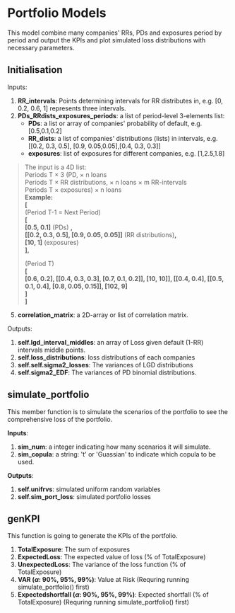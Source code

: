 # Portfolio Models 
This model combine many companies' RRs, PDs and exposures period by period and output the KPIs 
and plot simulated loss distributions with necessary parameters.
    
    
## Initialisation 
Inputs:    
1. **RR_intervals**: Points determining intervals for RR distributes in, e.g. [0, 0.2, 0.6, 1] represents three intervals.  
1. **PDs_RRdists_exposures_periods**: a list of period-level 3-elements list:  
    - **PDs**:  a list or array of companies' probability of default, e.g. [0.5,0.1,0.2]  
	- **RR_dists**: a list of companies' distributions (lists) in intervals, e.g. [[0.2, 0.3, 0.5], [0.9, 0.05,0.05],[0.4, 0.3, 0.3]]  
    - **exposures**: list of exposures for different companies, e.g. [1,2.5,1.8]  
>  The input is a 4D list:         
>  Periods T $\times$  3 (PD,  $\times$ n loans            
>   Periods T $\times$ RR distributions,  $\times$ n loans $\times$ m RR-intervals        
>   Periods T $\times$  exposures)  $\times$ n loans      
> **Example:**       
> **[**       
> (Period T-1 = Next Period)        
> **[**         
> **[0.5, 0.1]** (PDs) **,          
> [[0.2, 0.3, 0.5], [0.9, 0.05, 0.05]]** (RR distributions)**,          
> [10, 1]** (exposures)          
> **],**       
> 
>(Period T)       
>**[**     
>**[0.6, 0.2], [[0.4, 0.3, 0.3], [0.7, 0.1, 0.2]], [10, 10]], [[0.4, 0.4], [[0.5, 0.1, 0.4], [0.8, 0.05, 0.15]], [102, 9]**        
>**]**       
>**]**       
5.  **correlation_matrix**: a 2D-array or list of correlation matrix.  
     
Outputs:    
1. **self.lgd_interval_middles**: an array of Loss given default (1-RR) intervals middle points.  
7.  **self.loss_distributions**: loss distributions of each companies  
8. **self.self.sigma2_losses**: The variances of LGD distributions  
9. **self.sigma2_EDF**:  The variances of PD binomial distributions.  
       
    
## simulate_portfolio  
This member function is to simulate the scenarios of the portfolio to see the comprehensive loss of the portfolio.   
  
**Inputs**:    
1. **sim_num**: a integer indicating how many scenarios it will simulate.  
2. **sim_copula**:  a string: 't' or 'Guassian' to indicate which copula to be used.  
  
**Outputs**:  
1. **self.unifrvs**: simulated uniform random variables  
4.  **self.sim_port_loss**: simulated portfolio losses  
   
    
## genKPI  
This function is going to generate the KPIs of the portfolio.  
  
1. **TotalExposure**: The sum of exposures  
2. **ExpectedLoss**: The expected value of loss (% of TotalExposure)  
3. **UnexpectedLoss**: The variance of the loss function (% of TotalExposure)  
4.  **VAR ($\alpha$: 90%, 95%, 99%)**: Value at Risk (Requring running simulate_portfolio() first)  
5. **Expectedshortfall ($\alpha$: 90%, 95%, 99%)**: Expected shortfall (% of TotalExposure) (Requring running simulate_portfolio() first)